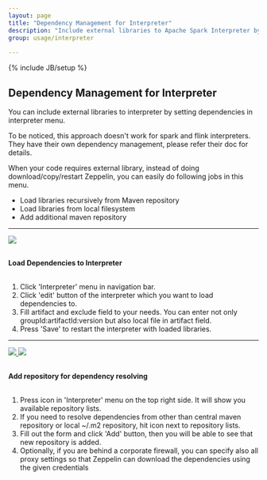 ```yaml
---
layout: page
title: "Dependency Management for Interpreter"
description: "Include external libraries to Apache Spark Interpreter by setting dependencies in interpreter menu."
group: usage/interpreter 
 
---
```

<!--
Licensed under the Apache License, Version 2.0 (the "License");
you may not use this file except in compliance with the License.
You may obtain a copy of the License at

http://www.apache.org/licenses/LICENSE-2.0

Unless required by applicable law or agreed to in writing, software
distributed under the License is distributed on an "AS IS" BASIS,
WITHOUT WARRANTIES OR CONDITIONS OF ANY KIND, either express or implied.
See the License for the specific language governing permissions and
limitations under the License.
-->
{% include JB/setup %}

## Dependency Management for Interpreter

You can include external libraries to interpreter by setting dependencies in interpreter menu.

To be noticed, this approach doesn't work for spark and flink interpreters. They have their own dependency management, please refer their doc for details.

When your code requires external library, instead of doing download/copy/restart Zeppelin, you can easily do following jobs in this menu.

 * Load libraries recursively from Maven repository
 * Load libraries from local filesystem
 * Add additional maven repository
 
<hr>
<div class="row">
  <div class="col-md-6">
    <a data-lightbox="compiler" href="{{BASE_PATH}}/assets/themes/zeppelin/img/docs-img/interpreter-dependency-loading.png">
      <img class="img-responsive" src="{{BASE_PATH}}/assets/themes/zeppelin/img/docs-img/interpreter-dependency-loading.png" />
    </a>
  </div>
  <div class="col-md-6" style="padding-top:30px">
    <b> Load Dependencies to Interpreter </b>
    <br /><br />
    <ol>
      <li> Click 'Interpreter' menu in navigation bar. </li>
      <li> Click 'edit' button of the interpreter which you want to load dependencies to. </li>
      <li> Fill artifact and exclude field to your needs.
           You can enter not only groupId:artifactId:version but also local file in artifact field. </li>
      <li> Press 'Save' to restart the interpreter with loaded libraries. </li>
    </ol>
  </div>
</div>
<hr>
<div class="row">
  <div class="col-md-6">
    <a data-lightbox="compiler" href="{{BASE_PATH}}/assets/themes/zeppelin/img/docs-img/interpreter-add-repo1.png">
      <img class="img-responsive" src="{{BASE_PATH}}/assets/themes/zeppelin/img/docs-img/interpreter-add-repo1.png" />
    </a>
    <a data-lightbox="compiler" href="{{BASE_PATH}}/assets/themes/zeppelin/img/docs-img/interpreter-add-repo2.png">
      <img class="img-responsive" src="{{BASE_PATH}}/assets/themes/zeppelin/img/docs-img/interpreter-add-repo2.png" />
    </a>
  </div>
  <div class="col-md-6" style="padding-top:30px">
    <b> Add repository for dependency resolving </b>
    <br /><br />
    <ol>
      <li> Press <i class="fa fa-cog"></i> icon in 'Interpreter' menu on the top right side.
           It will show you available repository lists.</li>
      <li> If you need to resolve dependencies from other than central maven repository or
  	   local ~/.m2 repository, hit <i class="fa fa-plus"></i> icon next to repository lists. </li>
      <li> Fill out the form and click 'Add' button, then you will be able to see that new repository is added. </li>
      <li> Optionally, if you are behind a corporate firewall, you can specify also all proxy settings so that Zeppelin can download the dependencies using the given credentials</li>
    </ol>
  </div>
</div>
